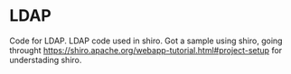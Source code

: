 # LDAP
Code for LDAP.
LDAP code used in shiro.
Got a sample using shiro, going throught https://shiro.apache.org/webapp-tutorial.html#project-setup for understading shiro.
